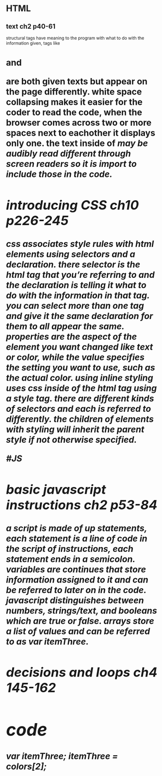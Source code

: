 # HTML
## text ch2 p40-61
structural tags have meaning to the program with what to do with the information given, tags like <h1> and <p> are both given texts but appear on the page differently. white space collapsing makes it easier for the coder to read the code, when the browser comes across two or more spaces next to eachother it displays only one. the text inside of <em> may be audibly read different through screen readers so it is import to include those in the code. 

## introducing CSS ch10 p226-245
css associates style rules with html elements using selectors and a declaration. there selector is the html tag that you’re referring to and the declaration is telling it what to do with the information in that tag. you can select more than one tag and give it the same declaration for them to all appear the same. properties are the aspect of the element you want changed like text or color, while the value specifies the setting you want to use, such as the actual color. using inline styling uses css inside of the html tag using a style tag. there are different kinds of selectors and each is referred to differently. the children of elements with styling will inherit the parent style if not otherwise specified. 

#JS
## basic javascript instructions ch2 p53-84
a script is made of up statements, each statement is a line of code in the script of instructions, each statement ends in a semicolon. variables are continues that store information assigned to it and can be referred to later on in the code. javascript distinguishes between numbers, strings/text, and booleans which are true or false. arrays store a list of values and can be referred to as var itemThree.  

## decisions and loops ch4 145-162

# code
var itemThree;
itemThree = colors[2];
